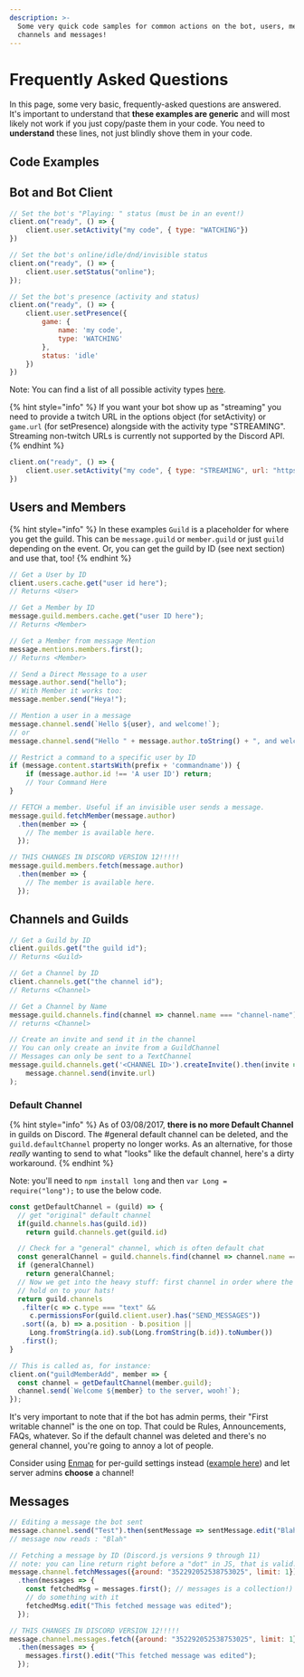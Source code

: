 ```yaml
---
description: >-
  Some very quick code samples for common actions on the bot, users, members,
  channels and messages!
---
```


# Frequently Asked Questions

In this page, some very basic, frequently-asked questions are answered. It's important to understand that **these examples are generic** and will most likely not work if you just copy/paste them in your code. You need to **understand** these lines, not just blindly shove them in your code.

## Code Examples

## Bot and Bot Client

```javascript
// Set the bot's "Playing: " status (must be in an event!)
client.on("ready", () => {
    client.user.setActivity("my code", { type: "WATCHING"})
})
```

```javascript
// Set the bot's online/idle/dnd/invisible status
client.on("ready", () => {
    client.user.setStatus("online");
});
```

```javascript
// Set the bot's presence (activity and status)
client.on("ready", () => {
    client.user.setPresence({
        game: { 
            name: 'my code',
            type: 'WATCHING'
        },
        status: 'idle'
    })
})
```

Note: You can find a list of all possible activity types [here](https://discord.js.org/#/docs/main/stable/typedef/ActivityType).

{% hint style="info" %}
If you want your bot show up as "streaming" you need to provide a twitch URL in the options object \(for setActivity\) or `game.url` \(for setPresence\) alongside with the activity type "STREAMING". Streaming non-twitch URLs is currently not supported by the Discord API.
{% endhint %}

```javascript
client.on("ready", () => {
    client.user.setActivity("my code", { type: "STREAMING", url: "https://www.twitch.tv/something" })
})
```

## Users and Members

{% hint style="info" %}
In these examples `Guild` is a placeholder for where you get the guild. This can be `message.guild` or `member.guild` or just `guild` depending on the event. Or, you can get the guild by ID \(see next section\) and use that, too!
{% endhint %}

```javascript
// Get a User by ID
client.users.cache.get("user id here");
// Returns <User>
```

```javascript
// Get a Member by ID
message.guild.members.cache.get("user ID here");
// Returns <Member>
```

```javascript
// Get a Member from message Mention
message.mentions.members.first();
// Returns <Member>
```

```javascript
// Send a Direct Message to a user
message.author.send("hello");
// With Member it works too:
message.member.send("Heya!");
```

```javascript
// Mention a user in a message
message.channel.send(`Hello ${user}, and welcome!`);
// or
message.channel.send("Hello " + message.author.toString() + ", and welcome!");
```

```javascript
// Restrict a command to a specific user by ID
if (message.content.startsWith(prefix + 'commandname')) {
    if (message.author.id !== 'A user ID') return;
    // Your Command Here
}
```

```javascript
// FETCH a member. Useful if an invisible user sends a message.
message.guild.fetchMember(message.author)
  .then(member => {
    // The member is available here.
  });

// THIS CHANGES IN DISCORD VERSION 12!!!!!
message.guild.members.fetch(message.author)
  .then(member => {
    // The member is available here.
  });
```

## Channels and Guilds

```javascript
// Get a Guild by ID
client.guilds.get("the guild id");
// Returns <Guild>
```

```javascript
// Get a Channel by ID
client.channels.get("the channel id");
// Returns <Channel>
```

```javascript
// Get a Channel by Name
message.guild.channels.find(channel => channel.name === "channel-name");
// returns <Channel>
```

```javascript
// Create an invite and send it in the channel
// You can only create an invite from a GuildChannel
// Messages can only be sent to a TextChannel
message.guild.channels.get('<CHANNEL ID>').createInvite().then(invite =>
    message.channel.send(invite.url)
);
```

### Default Channel

{% hint style="info" %}
As of 03/08/2017, **there is no more Default Channel** in guilds on Discord. The \#general default channel can be deleted, and the `guild.defaultChannel` property no longer works. As an alternative, for those _really_ wanting to send to what "looks" like the default channel, here's a dirty workaround.
{% endhint %}

Note: you'll need to `npm install long` and then `var Long = require("long");` to use the below code.

```javascript
const getDefaultChannel = (guild) => {
  // get "original" default channel
  if(guild.channels.has(guild.id))
    return guild.channels.get(guild.id)

  // Check for a "general" channel, which is often default chat
  const generalChannel = guild.channels.find(channel => channel.name === "general");
  if (generalChannel)
    return generalChannel;
  // Now we get into the heavy stuff: first channel in order where the bot can speak
  // hold on to your hats!
  return guild.channels
   .filter(c => c.type === "text" &&
     c.permissionsFor(guild.client.user).has("SEND_MESSAGES"))
   .sort((a, b) => a.position - b.position ||
     Long.fromString(a.id).sub(Long.fromString(b.id)).toNumber())
   .first();
}

// This is called as, for instance:
client.on("guildMemberAdd", member => {
  const channel = getDefaultChannel(member.guild);
  channel.send(`Welcome ${member} to the server, wooh!`);
});
```

It's very important to note that if the bot has admin perms, their "First writable channel" is the one on top. That could be Rules, Announcements, FAQs, whatever. So if the default channel was deleted and there's no general channel, you're going to annoy a lot of people.

Consider using [Enmap](https://npmjs.com/package/enmap) for per-guild settings instead \([example here](https://gist.github.com/eslachance/5c539ccebde9fa76340fb5d54889aa22)\) and let server admins **choose** a channel!

## Messages

```javascript
// Editing a message the bot sent
message.channel.send("Test").then(sentMessage => sentMessage.edit("Blah"));
// message now reads : "Blah"
```

```javascript
// Fetching a message by ID (Discord.js versions 9 through 11)
// note: you can line return right before a "dot" in JS, that is valid.
message.channel.fetchMessages({around: "352292052538753025", limit: 1})
  .then(messages => {
    const fetchedMsg = messages.first(); // messages is a collection!)
    // do something with it
    fetchedMsg.edit("This fetched message was edited");
  });

// THIS CHANGES IN DISCORD VERSION 12!!!!!
message.channel.messages.fetch({around: "352292052538753025", limit: 1})
  .then(messages => {
    messages.first().edit("This fetched message was edited");
  });
```

